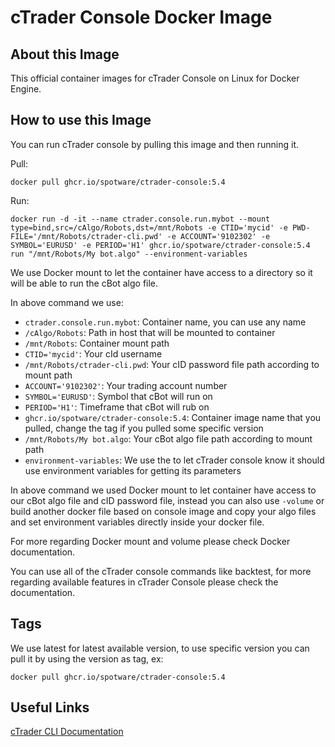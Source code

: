 # cTrader Console Docker Image

## About this Image

This official container images for cTrader Console on Linux for Docker Engine.

## How to use this Image

You can run cTrader console by pulling this image and then running it.

Pull:

```
docker pull ghcr.io/spotware/ctrader-console:5.4
```

Run:

```
docker run -d -it --name ctrader.console.run.mybot --mount type=bind,src=/cAlgo/Robots,dst=/mnt/Robots -e CTID='mycid' -e PWD-FILE='/mnt/Robots/ctrader-cli.pwd' -e ACCOUNT='9102302' -e SYMBOL='EURUSD' -e PERIOD='H1' ghcr.io/spotware/ctrader-console:5.4 run "/mnt/Robots/My bot.algo" --environment-variables
```

We use Docker mount to let the container have access to a directory so it will be able to run the cBot algo file.

In above command we use:

* `ctrader.console.run.mybot`: Container name, you can use any name
* `/cAlgo/Robots`: Path in host that will be mounted to container
* `/mnt/Robots`: Container mount path
* `CTID='mycid'`: Your cId username
* `/mnt/Robots/ctrader-cli.pwd`: Your cID password file path according to mount path
* `ACCOUNT='9102302'`: Your trading account number
* `SYMBOL='EURUSD'`: Symbol that cBot will run on
* `PERIOD='H1'`: Timeframe that cBot will rub on
* `ghcr.io/spotware/ctrader-console:5.4`: Container image name that you pulled, change the tag if you pulled some specific version
* `/mnt/Robots/My bot.algo`: Your cBot algo file path according to mount path
* `environment-variables`: We use the to let cTrader console know it should use environment variables for getting its parameters

In above command we used Docker mount to let container have access to our cBot algo file and cID password file, instead you can also use `-volume` or build another docker file based on console image and copy your algo files and set environment variables directly inside your docker file.

For more regarding Docker mount and volume please check Docker documentation.

You can use all of the cTrader console commands like backtest, for more regarding available features in cTrader Console please check the documentation.

## Tags

We use latest for latest available version, to use specific version you can pull it by using the version as tag, ex:

```
docker pull ghcr.io/spotware/ctrader-console:5.4
```

## Useful Links

[cTrader CLI Documentation](https://help.ctrader.com/ctrader-algo/ctrader-cli/)
